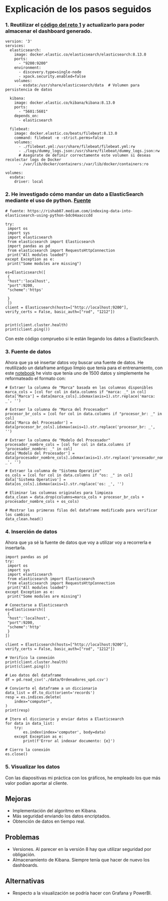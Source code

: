 # Explicación de los pasos seguidos

### 1. Reutilizar el [código del reto 1](https://github.com/rdo164/D_IoT_Reto1/blob/main/docker-compose.yml) y actualizarlo para poder almacenar el dashboard generado.

```
version: '3'
services:
  elasticsearch:
    image: docker.elastic.co/elasticsearch/elasticsearch:8.13.0
    ports:
      - "9200:9200"
    environment:
      - discovery.type=single-node
      - xpack.security.enabled=false
    volumes:
      - esdata:/usr/share/elasticsearch/data  # Volumen para persistencia de datos

  kibana:
    image: docker.elastic.co/kibana/kibana:8.13.0
    ports:
      - "5601:5601"
    depends_on:
      - elasticsearch

  filebeat:
    image: docker.elastic.co/beats/filebeat:8.13.0
    command: filebeat -e -strict.perms=false
    volumes:
      - ./filebeat.yml:/usr/share/filebeat/filebeat.yml:rw
      - ./logs/dummy_logs.json:/usr/share/filebeat/dummy_logs.json:rw
      # Asegúrate de definir correctamente este volumen si deseas recolectar logs de Docker
      - /var/lib/docker/containers:/var/lib/docker/containers:ro

volumes:
  esdata:
    driver: local

```
### 2. He investigado cómo mandar un dato a ElasticSearch mediante el uso de python. [Fuente](https://rishab07.medium.com/indexing-data-into-elasticsearch-using-python-bdc04aacccdd)

```
# fuente: https://rishab07.medium.com/indexing-data-into-elasticsearch-using-python-bdc04aacccdd

try:
 import os
 import sys
 import elasticsearch
 from elasticsearch import Elasticsearch
 import pandas as pd
 from elasticsearch import RequestsHttpConnection
 print("All modules loaded")
except Exception as e:
 print("Some modules are missing")
 
es=Elasticsearch([
 {
 "host":'localhost',
 "port":9200,
 "scheme":'https'

 }
 ])
client = Elasticsearch(hosts=["http://localhost:9200"],
verify_certs = False, basic_auth=["rod", "1212"])


print(client.cluster.health)
print(client.ping())
```
Con este código compruebo si le están llegando los datos a ElasticSearch.

### 3. Fuente de datos
Ahora que ya sé insertar datos voy buscar una fuente de datos. He reutilizado un dataframe antiguo limpio que tenía para el entrenamiento, con este [notebook](./data/explore.ipynb) he visto que tenía uno de 1500 datos y simplemente he reformateado el formato con:

```
# Extraer la columna de "Marca" basada en las columnas disponibles
marca_cols = [col for col in data.columns if "marca: _" in col]
data['Marca'] = data[marca_cols].idxmax(axis=1).str.replace('marca: _', '')

# Extraer la columna de "Marca del Procesador"
procesor_br_cols = [col for col in data.columns if "procesor_br: _" in col]
data['Marca del Procesador'] = data[procesor_br_cols].idxmax(axis=1).str.replace('procesor_br: _', '')

# Extraer la columna de "Modelo del Procesador"
procesador_nombre_cols = [col for col in data.columns if "procesador_nombre: _" in col]
data['Modelo del Procesador'] = data[procesador_nombre_cols].idxmax(axis=1).str.replace('procesador_nombre: _', '')

# Extraer la columna de "Sistema Operativo"
os_cols = [col for col in data.columns if "os: _" in col]
data['Sistema Operativo'] = data[os_cols].idxmax(axis=1).str.replace('os: _', '')

# Eliminar las columnas originales para limpieza
data_clean = data.drop(columns=marca_cols + procesor_br_cols + procesador_nombre_cols + os_cols)

# Mostrar las primeras filas del dataframe modificado para verificar los cambios
data_clean.head()

``` 
### 4. Inserción de datos

Ahora que ya sé la fuente de datos que voy a utilizar voy a recorrerla e insertarla.
```
import pandas as pd
try:
 import os
 import sys
 import elasticsearch
 from elasticsearch import Elasticsearch
 from elasticsearch import RequestsHttpConnection
 print("All modules loaded")
except Exception as e:
 print("Some modules are missing")
 
# Conectarse a Elasticsearch
es=Elasticsearch([
 {
 "host":'localhost',
 "port":9200,
 "scheme":'http' 
 }
])

client = Elasticsearch(hosts=["http://localhost:9200"],
verify_certs = False, basic_auth=["rod", "1212"])

# Verifico la conexión
print(client.cluster.health)
print(client.ping())

# Leo datos del dataframe
df = pd.read_csv('./data/Ordenadores_upd.csv')

# Convierto el dataframe a un diccionario
data_list = df.to_dict(orient='records')
resp = es.indices.delete(
    index="computer",
)
print(resp)

# Itero el diccionario y enviar datos a Elasticsearch
for data in data_list:
    try:
        es.index(index='computer', body=data)
    except Exception as e:
        print(f'Error al indexar documento: {e}')

# Cierro la conexión
es.close()
```

### 5. Visualizar los datos
Con las diapositivas mi práctica con los gráficos, he empleado los que más valor podían aportar al cliente.
## Mejoras 
- Implementación del algoritmo en Kibana.
- Más seguridad enviando los datos encriptados.
- Obtención de datos en tiempo real.

## Problemas 
- Versiones. Al parecer en la versión 8 hay que utilizar seguridad por obligación. 
- Almacenamiento de Kibana.  Siempre tenía que hacer de nuevo los dashboards.

## Alternativas
- Respecto a la visualización se podría hacer con Grafana y PowerBI.